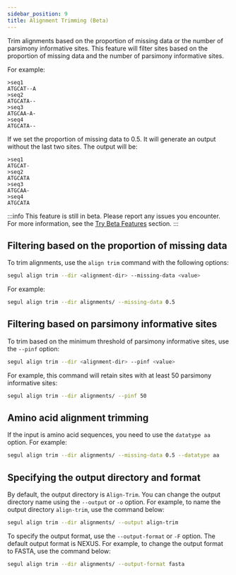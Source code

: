 ```yaml
---
sidebar_position: 9
title: Alignment Trimming (Beta)
---
```


Trim alignments based on the proportion of missing data or the number of parsimony informative sites. This feature will filter sites based on the proportion of missing data and the number of parsimony informative sites.

For example:

```plaintext
>seq1
ATGCAT--A
>seq2
ATGCATA--
>seq3
ATGCAA-A-
>seq4
ATGCATA--
```

If we set the proportion of missing data to 0.5. It will generate an output without the last two sites. The output will be:

```plaintext
>seq1
ATGCAT-
>seq2
ATGCATA
>seq3
ATGCAA-
>seq4
ATGCATA
```

:::info
This feature is still in beta. Please report any issues you encounter. For more information, see the [Try Beta Features](/docs/installation/install_dev) section.
:::

## Filtering based on the proportion of missing data

To trim alignments, use the `align trim` command with the following options:

```Bash
segul align trim --dir <alignment-dir> --missing-data <value>
```

For example:

```Bash
segul align trim --dir alignments/ --missing-data 0.5
```

## Filtering based on parsimony informative sites

To trim based on the minimum threshold of parsimony informative sites, use the `--pinf` option:

```Bash
segul align trim --dir <alignment-dir> --pinf <value>
```

For example, this command will retain sites with at least 50 parsimony informative sites:

```Bash
segul align trim --dir alignments/ --pinf 50
```

## Amino acid alignment trimming

If the input is amino acid sequences, you need to use the `datatype aa` option. For example:

```Bash
segul align trim --dir alignments/ --missing-data 0.5 --datatype aa
```

## Specifying the output directory and format

By default, the output directory is `Align-Trim`. You can change the output directory name using the `--output` or `-o` option. For example, to name the output directory `align-trim`, use the command below:

```Bash
segul align trim --dir alignments/ --output align-trim
```

To specify the output format, use the `--output-format` or `-F` option. The default output format is NEXUS. For example, to change the output format to FASTA, use the command below:

```Bash
segul align trim --dir alignments/ --output-format fasta
```
